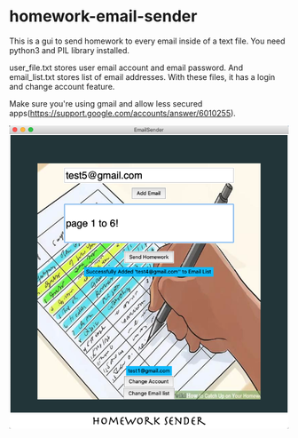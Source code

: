 # homework-email-sender
This is a gui to send homework to every email inside of a text file.
You need python3 and PIL library installed.

user_file.txt stores user email account and email password. And email_list.txt stores
list of email addresses. With these files, it has a login and change account feature.

Make sure you're using gmail and allow less secured apps(https://support.google.com/accounts/answer/6010255).

![alt text](https://github.com/brhie/homework-email-sender/blob/master/Screenshot.png?raw=true)
